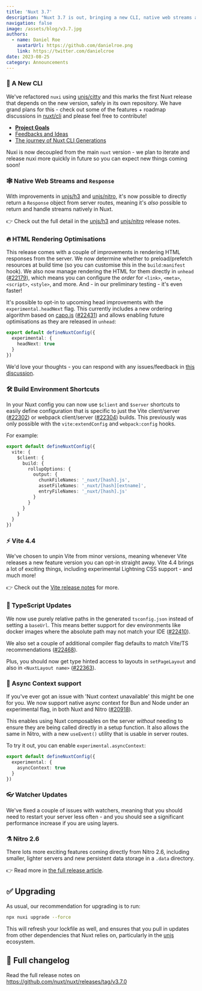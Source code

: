 ```yaml
---
title: 'Nuxt 3.7'
description: "Nuxt 3.7 is out, bringing a new CLI, native web streams and response, rendering optimisations, async context support - and much more."
navigation: false
image: /assets/blog/v3.7.jpg
authors:
  - name: Daniel Roe
    avatarUrl: https://github.com/danielroe.png
    link: https://twitter.com/danielcroe
date: 2023-08-25
category: Announcements
---
```


### 🐣 A New CLI

We've refactored `nuxi` using [unjs/citty](http://github.com/unjs/citty) and this marks the first Nuxt release that depends on the new version, safely in its own repository. We have grand plans for this - check out some of the features + roadmap discussions in [nuxt/cli](https://github.com/nuxt/cli) and please feel free to contribute!

- <a href="https://github.com/nuxt/cli/discussions/3" target="_blank"><strong>Project Goals</strong></a>
- <a href="https://github.com/nuxt/cli/discussions/4" target="_blank">Feedbacks and Ideas</a>
- <a href="https://github.com/nuxt/cli/discussions/7" target="_blank">The journey of Nuxt CLI Generations</a>

Nuxi is now decoupled from the main `nuxt` version - we plan to iterate and release nuxi more quickly in future so you can expect new things coming soon!

### 🕸️ Native Web Streams and `Response`

With improvements in [unjs/h3](https://github.com/unjs/h3) and [unjs/nitro](https://github.com/unjs/nitro), it's now possible to directly return a `Response` object from server routes, meaning it's _also_ possible to return and handle streams natively in Nuxt.

👉 Check out the full detail in the [unjs/h3](https://github.com/unjs/h3/releases) and [unjs/nitro](https://github.com/unjs/nitro/releases) release notes.

### 🔥 HTML Rendering Optimisations

This release comes with a couple of improvements in rendering HTML responses from the server. We now determine whether to preload/prefetch resources at build time (so you can customise this in the `build:manifest` hook). We also now manage rendering the HTML for them directly in `unhead` ([#22179](https://github.com/nuxt/nuxt/pull/22179)), which means you can configure the _order_ for `<link>`, `<meta>`, `<script>`, `<style>`, and more. And - in our preliminary testing - it's even faster!

It's possible to opt-in to upcoming head improvements with the `experimental.headNext` flag. This currently includes a new ordering algorithm based on [capo.js](https://github.com/rviscomi/capo.js) ([#22431](https://github.com/nuxt/nuxt/pull/22431)) and allows enabling future optimisations as they are released in `unhead`:

```ts
export default defineNuxtConfig({
  experimental: {
    headNext: true
  }
})
```

We'd love your thoughts - you can respond with any issues/feedback in [this discussion](https://github.com/nuxt/nuxt/discussions/22632).

### 🛠️ Build Environment Shortcuts

In your Nuxt config you can now use `$client` and `$server` shortcuts to easily define configuration that is specific to just the Vite client/server ([#22302](https://github.com/nuxt/nuxt/pull/22302)) or webpack client/server ([#22304](https://github.com/nuxt/nuxt/pull/22304)) builds. This previously was only possible with the `vite:extendConfig` and `webpack:config` hooks.

For example:

```ts
export default defineNuxtConfig({
  vite: {
    $client: {
      build: {
        rollupOptions: {
          output: {
            chunkFileNames: '_nuxt/[hash].js',
            assetFileNames: '_nuxt/[hash][extname]',
            entryFileNames: '_nuxt/[hash].js'
          }
        }
      }
    }
  }
})
```

### ⚡️ Vite 4.4

We've chosen to unpin Vite from minor versions, meaning whenever Vite releases a new feature version you can opt-in straight away. Vite 4.4 brings a lot of exciting things, including experimental Lightning CSS support - and much more!

👉 Check out the [Vite release notes](https://github.com/vitejs/vite/blob/main/packages/vite/CHANGELOG.md#440-2023-07-06) for more.

### 💪 TypeScript Updates

We now use purely relative paths in the generated `tsconfig.json` instead of setting a `baseUrl`. This means better support for dev environments like docker images where the absolute path may not match your IDE ([#22410](https://github.com/nuxt/nuxt/pull/22410)).

We also set a couple of additional compiler flag defaults to match Vite/TS recommendations ([#22468](https://github.com/nuxt/nuxt/pull/22468)).

Plus, you should now get type hinted access to layouts in `setPageLayout` and also in `<NuxtLayout name>` ([#22363](https://github.com/nuxt/nuxt/pull/22362)).

### 🦄 Async Context support

If you've ever got an issue with 'Nuxt context unavailable' this might be one for you. We now support  native async context for Bun and Node under an experimental flag, in both Nuxt and Nitro ([#20918](https://github.com/nuxt/nuxt/pull/20918)).

This enables using Nuxt composables on the server _without_ needing to ensure they are being called directly in a setup function. It also allows the same in Nitro, with a new `useEvent()` utility that is usable in server routes.

To try it out, you can enable `experimental.asyncContext`:

```ts
export default defineNuxtConfig({
  experimental: {
    asyncContext: true
  }
})
```

### 👓 Watcher Updates

We've fixed a couple of issues with watchers, meaning that you should need to restart your server less often - and you should see a significant performance increase if you are using layers.

### ⚗️ Nitro 2.6

There lots more exciting features coming directly from Nitro 2.6, including smaller, lighter servers and new persistent data storage in a `.data` directory.

👉 Read more in [the full release article](https://unjs.io/blog/2023-08-25-nitro-2.6).

## ✅ Upgrading

As usual, our recommendation for upgrading is to run:

```sh
npx nuxi upgrade --force
```

This will refresh your lockfile as well, and ensures that you pull in updates from other dependencies that Nuxt relies on, particularly in the [unjs](https://github.com/unjs) ecosystem.


## 📃 Full changelog

Read the full release notes on https://github.com/nuxt/nuxt/releases/tag/v3.7.0